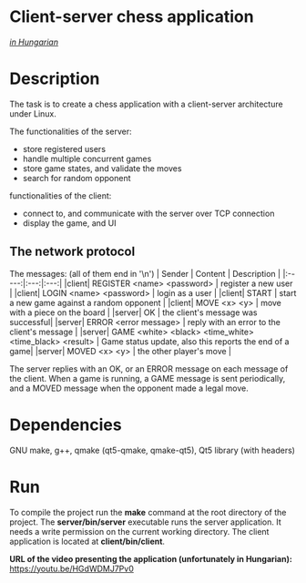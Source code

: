 # Client-server chess application
[_in Hungarian_](./README.md)

# Description
The task is to create a chess application with a client-server architecture under Linux.

The functionalities of the server:
- store registered users
- handle multiple concurrent games
- store game states, and validate the moves
- search for random opponent

functionalities of the client:
- connect to, and communicate with the server over TCP connection
- display the game, and UI

## The network protocol
The messages: (all of them end in '\n')
| Sender | Content | Description |
|:-----:|:---:|:---:|
|client| REGISTER \<name\> \<password\> | register a new user |
|client| LOGIN \<name\> \<password\> | login as a user |
|client| START | start a new game against a random opponent |
|client| MOVE \<x\> \<y\> | move with a piece on the board |
|server| OK | the client's message was successful|
|server| ERROR \<error message\> | reply with an error to the client's message |
|server| GAME \<white\> \<black\> \<time_white\> \<time_black\> \<result\> | Game status update, also this reports the end of  a game|
|server| MOVED \<x\> \<y\> | the other player's move |

The server replies with an OK, or an ERROR message on each message of the client. When a game is running, a GAME message is sent periodically, and a MOVED message when the opponent made a legal move.

# Dependencies
GNU make, g++, qmake (qt5-qmake, qmake-qt5), Qt5 library (with headers)

# Run
To compile the project run the **make** command at the root directory of the project. The **server/bin/server** executable runs the server application. It needs a write permission on the current working directory. The client application is located at **client/bin/client**.

**URL of the video presenting the application (unfortunately in Hungarian):**
https://youtu.be/HGdWDMJ7Pv0

